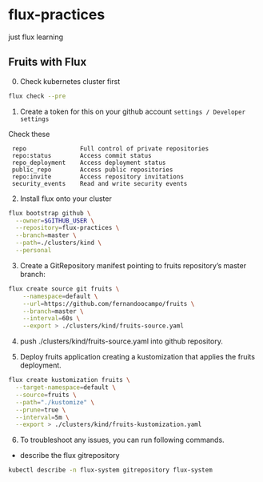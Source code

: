 # flux-practices
just flux learning

## Fruits with Flux

0. Check kubernetes cluster first

```sh
flux check --pre
```

1. Create a token for this on your github account `settings / Developer settings`

Check these
```text
 repo               Full control of private repositories
 repo:status        Access commit status
 repo_deployment    Access deployment status
 public_repo        Access public repositories
 repo:invite        Access repository invitations
 security_events    Read and write security events
```


2. Install flux onto your cluster

```sh
flux bootstrap github \
  --owner=$GITHUB_USER \
  --repository=flux-practices \
  --branch=master \
  --path=./clusters/kind \
  --personal
```

3. Create a GitRepository manifest pointing to fruits repository’s master branch:
```sh
flux create source git fruits \
    --namespace=default \
    --url=https://github.com/fernandoocampo/fruits \
    --branch=master \
    --interval=60s \
    --export > ./clusters/kind/fruits-source.yaml
```

4. push ./clusters/kind/fruits-source.yaml into github repository.

5. Deploy fruits application creating  a kustomization that applies the fruits deployment.

```sh
flux create kustomization fruits \
  --target-namespace=default \
  --source=fruits \
  --path="./kustomize" \
  --prune=true \
  --interval=5m \
  --export > ./clusters/kind/fruits-kustomization.yaml
```

6. To troubleshoot any issues, you can run following commands.

* describe the flux gitrepository

```sh
kubectl describe -n flux-system gitrepository flux-system
```
